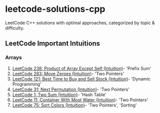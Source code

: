 # leetcode-solutions-cpp
LeetCode C++ solutions with optimal approaches, categorized by topic &amp; difficulty.

## LeetCode Important Intuitions
### Arrays
1. [LeetCode 238: Product of Array Except Self (Intuition)](./arrays/medium/0238_product_except_self_prefix_suffix.cpp)- 'Prefix Sum'
2. [LeetCode 283: Move Zeroes (Intuition)](./arrays/easy/0283_move_zeroes.cpp)- 'Two Pointers'
3. [LeetCode 121: Best Time to Buy and Sell Stock (Intuition)](./arrays/easy/0121_best_time_to_buy_and_sell_stock.cpp)- 'Dynamic Programming'
4. [LeetCode 31: Next Permutation (Intuition)](./arrays/medium/0031_next_permutation.cpp)- 'Two Pointers'
5. [LeetCode 1: Two Sum (Intuition)](./arrays/easy/0001_two_sum.cpp)- 'Hash Table'
6. [LeetCode 11: Container With Most Water (Intuition)](./arrays/medium/0011_container_with_most_water.cpp)- 'Two Pointers'
7. [LeetCode 75: Sort Colors (Intuition)](./arrays/medium/0075_sort_colors.cpp)- 'Two Pointers', 'Sorting'
